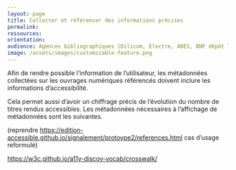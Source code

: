```yaml
---
layout: page
title: Collecter et référencer des informations précises 
permalink: 
ressources: 
orientation: 
audience: Agences bibliographiques (Dilicom, Electre, ABES, BNF dépôt légal numérique)
image: /assets/images/customizable-feature.png
---
```

Afin de rendre possible l’information de l’utilisateur, les métadonnées collectées sur les ouvrages numériques référencés doivent inclure les informations d’accessibilité. 

Cela permet aussi d’avoir un chiffrage précis de l’évolution du nombre de titres rendus accessibles. 
Les métadonnées nécessaires à l’affichage de métadonnées sont les suivantes. 

(reprendre https://edition-accessible.github.io/signalement/protoype2/references.html cas d’usage reformulé) 

https://w3c.github.io/a11y-discov-vocab/crosswalk/
